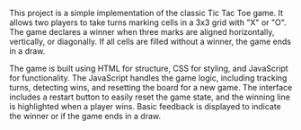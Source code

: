 This project is a simple implementation of the classic Tic Tac Toe game. It allows two players to take turns marking cells in a 3x3 grid with "X" or "O". The game declares a winner when three marks are aligned horizontally, vertically, or diagonally. If all cells are filled without a winner, the game ends in a draw.

The game is built using HTML for structure, CSS for styling, and JavaScript for functionality. The JavaScript handles the game logic, including tracking turns, detecting wins, and resetting the board for a new game. The interface includes a restart button to easily reset the game state, and the winning line is highlighted when a player wins. Basic feedback is displayed to indicate the winner or if the game ends in a draw.
